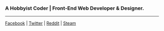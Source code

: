 ### A Hobbyist Coder | Front-End Web Developer & Designer.

----

[Facebook](https://www.facebook.com/jhdcruz) | [Twitter](https://twitter.com/jhdcrux) | [Reddit](https://www.reddit.com/user/xAegir) | [Steam](https://steamcommunity.com/id/itsAEGIR/)
